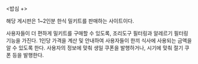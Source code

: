 <밥심 +>

해당 게시판은 1~2인분 한식 밀키트를 판매하는 사이트이다.

사용자들이 더 편하게 밀키트를 구매할 수 있도록, 조리도구 필터링과 알레르기 필터링 기능을 가진다.
1인당 가격을 계산 및 안내하여 사용자들이 한끼 식사에 사용되는 금액을 알 수 있도록 한다.
사용자의 정보에 맞춰 생일 쿠폰을 발행하거나, 시기에 맞춰 절기 쿠폰 등을 발행한다.
